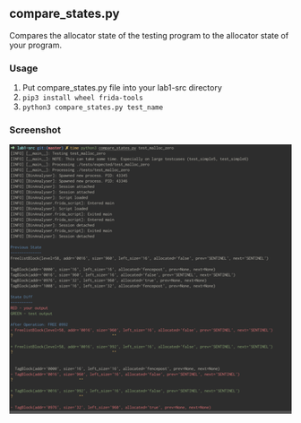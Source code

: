 ## compare_states.py
Compares the allocator state of the testing program to the allocator state of your program.

### Usage
1. Put compare_states.py file into your lab1-src directory
2. `pip3 install wheel frida-tools`
3. `python3 compare_states.py test_name`

### Screenshot
![](https://raw.githubusercontent.com/elnardu/cs252/master/lab1-tools/screenshot1.png)
